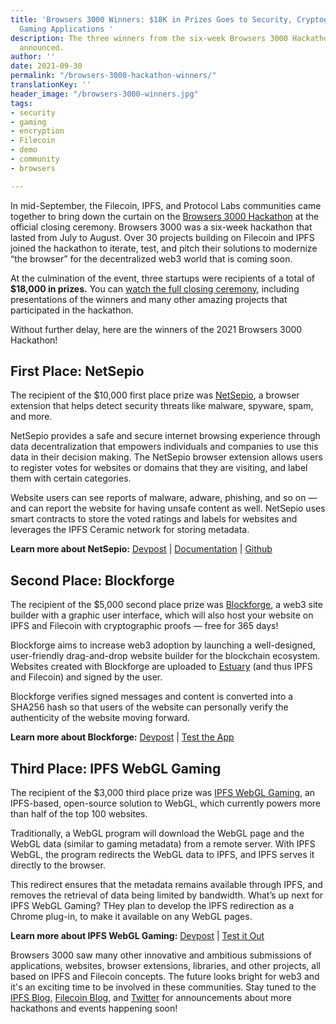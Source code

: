 ```yaml
---
title: 'Browsers 3000 Winners: $18K in Prizes Goes to Security, Cryptography, and
  Gaming Applications '
description: The three winners from the six-week Browsers 3000 Hackathon have been
  announced.
author: ''
date: 2021-09-30
permalink: "/browsers-3000-hackathon-winners/"
translationKey: ''
header_image: "/browsers-3000-winners.jpg"
tags:
- security
- gaming
- encryption
- Filecoin
- demo
- community
- browsers

---
```

In mid-September, the Filecoin, IPFS, and Protocol Labs communities came together to bring down the curtain on the [Browsers 3000 Hackathon](https://events.protocol.ai/2021/browsers3000/) at the official closing ceremony. Browsers 3000 was a six-week hackathon that lasted from July to August. Over 30 projects building on Filecoin and IPFS joined the hackathon to iterate, test, and pitch their solutions to modernize “the browser” for the decentralized web3 world that is coming soon.

At the culmination of the event, three startups were recipients of a total of **$18,000 in prizes.** You can [watch the full closing ceremony](https://www.youtube.com/watch?v=KL58k7dXj54&list=PLuhRWgmPaHtR2MDeMaiUcsBmBqpIBqFEP), including presentations of the winners and many other amazing projects that participated in the hackathon.

Without further delay, here are the winners of the 2021 Browsers 3000 Hackathon!

## First Place: NetSepio

The recipient of the $10,000 first place prize was [NetSepio](https://devpost.com/software/netsepio), a browser extension that helps detect security threats like malware, spyware, spam, and more.

NetSepio provides a safe and secure internet browsing experience through data decentralization that empowers individuals and companies to use this data in their decision making. The NetSepio browser extension allows users to register votes for websites or domains that they are visiting, and label them with certain categories.

Website users can see reports of malware, adware, phishing, and so on — and can report the website for having unsafe content as well. NetSepio uses smart contracts to store the voted ratings and labels for websites and leverages the IPFS Ceramic network for storing metadata.

**Learn more about NetSepio:** [Devpost](https://devpost.com/software/netsepio) | [Documentation](https://docs.google.com/document/d/1WONWyGu5Jh6YaDsZoAWS-mmMtJ2PGf8nwxgmo2WlhrQ) | [Github](https://github.com/NetSepio/ChromiumExtension)

## Second Place: Blockforge

The recipient of the $5,000 second place prize was [Blockforge](https://devpost.com/software/blockforge), a web3 site builder with a graphic user interface, which will also host your website on IPFS and Filecoin with cryptographic proofs — free for 365 days!

Blockforge aims to increase web3 adoption by launching a well-designed, user-friendly drag-and-drop website builder for the blockchain ecosystem. Websites created with Blockforge are uploaded to [Estuary](https://filecoin.io/blog/posts/taking-a-look-at-estuary/) (and thus IPFS and Filecoin) and signed by the user.

Blockforge verifies signed messages and content is converted into a SHA256 hash so that users of the website can personally verify the authenticity of the website moving forward.

**Learn more about Blockforge:** [Devpost](https://devpost.com/software/blockforge) | [Test the App](http://blockforge.app/)

## Third Place: IPFS WebGL Gaming

The recipient of the $3,000 third place prize was [IPFS WebGL Gaming](https://devpost.com/software/ipfs-webgl-gaming-platform), an IPFS-based, open-source solution to WebGL, which currently powers more than half of the top 100 websites.

Traditionally, a WebGL program will download the WebGL page and the WebGL data (similar to gaming metadata) from a remote server. With IPFS WebGL, the program redirects the WebGL data to IPFS, and IPFS serves it directly to the browser.

This redirect ensures that the metadata remains available through IPFS, and removes the retrieval of data being limited by bandwidth. What’s up next for IPFS WebGL Gaming? THey plan to develop the IPFS redirection as a Chrome plug-in, to make it available on any WebGL pages.

**Learn more about IPFS WebGL Gaming:** [Devpost](https://devpost.com/software/ipfs-webgl-gaming-platform) | [Test it Out](https://gpudemo.github.io/ipfs-webgl/)

Browsers 3000 saw many other innovative and ambitious submissions of applications, websites, browser extensions, libraries, and other projects, all based on IPFS and Filecoin concepts. The future looks bright for web3 and it's an exciting time to be involved in these communities. Stay tuned to the [IPFS Blog](https://blog.ipfs.tech), [Filecoin Blog](https://filecoin.io/blog), and [Twitter](https://twitter.com/ipfs) for announcements about more hackathons and events happening soon!